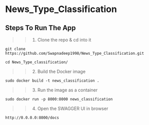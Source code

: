 # News_Type_Classification

## Steps To Run The App

>> 1. Clone the repo & cd into it

`git clone https://github.com/Swapnadeep1998/News_Type_Classification.git`

`cd News_Type_classification/`

>> 2. Build the Docker image

`sudo docker build -t news_classification .`

>> 3. Run the image as a container

`sudo docker run -p 8000:8000 news_classification`

>> 4. Open the SWAGGER UI in browser

`http://0.0.0.0:8000/docs`
